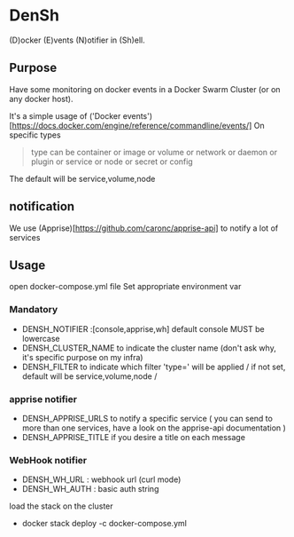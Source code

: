 # DenSh

(D)ocker (E)vents (N)otifier in (Sh)ell. 

## Purpose 
Have some monitoring on docker events in a Docker Swarm Cluster (or on any docker host).

It's a simple usage of ('Docker events')[https://docs.docker.com/engine/reference/commandline/events/]
On specific types 
> type can be container or image or volume or network or daemon or plugin or service or node or secret or config

The default will be service,volume,node

## notification 
We use (Apprise)[https://github.com/caronc/apprise-api] to notify a lot of services 

## Usage 
open docker-compose.yml file 
Set appropriate environment var 

### Mandatory
- DENSH_NOTIFIER :[console,apprise,wh] default console  MUST be lowercase
- DENSH_CLUSTER_NAME to indicate the cluster name  (don't ask why, it's specific purpose on my infra)
- DENSH_FILTER to indicate which filter 'type=' will be applied  / if not set, default will be service,volume,node /

### apprise notifier
- DENSH_APPRISE_URLS to notify a specific service ( you can send to more than one services, have a look on the apprise-api documentation ) 
- DENSH_APPRISE_TITLE if you desire a title on each message

### WebHook notifier
- DENSH_WH_URL : webhook url (curl mode) 
- DENSH_WH_AUTH : basic auth string

load the stack on the cluster
- docker stack deploy -c docker-compose.yml

